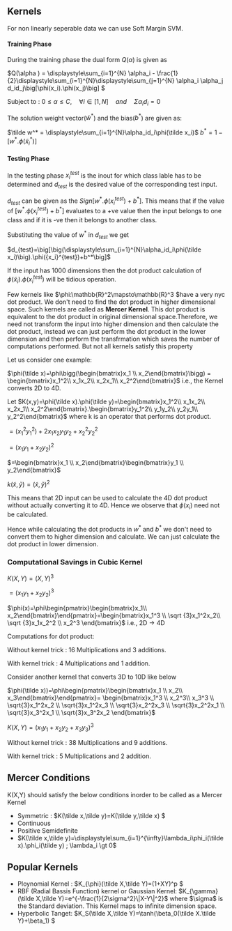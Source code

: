 
## Kernels

For non linearly seperable data we can use Soft Margin SVM.

#### Training Phase
During the training phase the dual form $Q(\alpha)$ is given as

$Q(\alpha ) = \displaystyle\sum_{i=1}^{N} \alpha_i - \frac{1}{2}\displaystyle\sum_{i=1}^{N}\displaystyle\sum_{j=1}^{N} \alpha_i \alpha_j d_id_j\big[\phi(x_i).\phi(x_j)\big]  $

Subject to : $0\leq\alpha\leq C, \quad \forall i\in[1,N] \quad and \quad  \Sigma\alpha_id_i=0$


The solution weight vector($\tilde w^*$) and the bias($b^*$) are given as:

$\tilde w^* = \displaystyle\sum_{i=1}^{N}\alpha_id_i\phi(\tilde x_i)$
$b^* = 1-\big[w^*.\phi(\tilde x_i^*)\big]$

#### Testing Phase
In the testing phase $x_i^{test}$ is the inout for which class lable has to be determined and $d_{test}$ is the desired value of the corresponding test input.

$d_{test}$ can be given as the $Sign\big[w^*.\phi({x_i}^{test})+b^*\big]$. This means that if the value of $[w^*.\phi({x_i}^{test})+b^*]$ evaluates to a +ve value then the input belongs to one class and if it is -ve then it belongs to another class.

Substituting the value of $w^*$ in $d_{test}$ we get

$d_{test}=\big[\big(\displaystyle\sum_{i=1}^{N}\alpha_id_i\phi(\tilde x_i)\big).\phi({x_i}^{test})+b^*\big]$

If the input has 1000 dimensions then the dot product calculation of $\phi(\tilde x_i).\phi({x_i}^{test})$ will be tidious operation.


Few kernels like $\phi:\mathbb{R}^2\mapsto\mathbb{R}^3 $have a very nyc dot product. We don't need to find the dot product in higher dimensional space. Such kernels are called as **Mercer Kernel**. This dot product is equivalent to the dot product in original dimensional space.Therefore, we need not transform the input into higher dimension and then calculate the dot product, instead we can just perform the dot product in the lower dimension and then perform the transfrmation which saves the number of computations performed. But not all kernels satisfy this property

Let us consider one example:

$\phi(\tilde x)=\phi\bigg(\begin{bmatrix}x_1 \\ x_2\end{bmatrix}\bigg) = \begin{bmatrix}x_1^2\\ x_1x_2\\ x_2x_1\\ x_2^2\end{bmatrix}$ i.e., the Kernel converts 2D to 4D.

Let $K(x,y)=\phi(\tilde x).\phi(\tilde y)=\begin{bmatrix}x_1^2\\ x_1x_2\\ x_2x_1\\ x_2^2\end{bmatrix}.\begin{bmatrix}y_1^2\\ y_1y_2\\ y_2y_1\\ y_2^2\end{bmatrix}$ where k is an operator that performs dot product.

$=(x_1^2y_1^2)+2x_1x_2y_1y_2+x_2^2y_2^2$

$=(x_1y_1+x_2y_2)^2$

$=\begin{bmatrix}x_1 \\ x_2\end{bmatrix}\begin{bmatrix}y_1 \\ y_2\end{bmatrix}$

$k(\tilde x,\tilde y)=(\tilde x,\tilde y)^2$

This means that 2D input can be used to calculate the 4D dot product without actually converting it to 4D. Hence we observe that $\phi(x_i)$ need not be calculated.

Hence while calculating the dot products in $w^*$ and $b^*$ we don't need to convert them to higher dimension and calculate. We can just calculate the dot product in lower dimension.

### Computational Savings in Cubic Kernel
$K(X,Y)=(X,Y)^3$

$=(x_1y_1+x_2y_2)^3$

$\phi(x)=\phi\begin{pmatrix}\begin{bmatrix}x_1\\ x_2\end{bmatrix}\end{pmatrix}=\begin{bmatrix}x_1^3 \\ \sqrt {3}x_1^2x_2\\ \sqrt {3}x_1x_2^2 \\ x_2^3 \end{bmatrix}$ i.e., 2D $\rightarrow$ 4D

Computations for dot product:

Without kernel trick : 16 Multiplications and 3 additions.

With kernel trick : 4 Multiplications and 1 addition.

Consider another kernel that converts 3D to 10D like below

$\phi(\tilde x))=\phi\begin{pmatrix}\begin{bmatrix}x_1 \\ x_2\\ x_3\end{bmatrix}\end{pmatrix}= \begin{bmatrix}x_1^3 \\ x_2^3\\ x_3^3 \\
\sqrt{3}x_1^2x_2 \\ 
\sqrt{3}x_1^2x_3 \\ 
\sqrt{3}x_2^2x_3 \\ 
\sqrt{3}x_2^2x_1 \\ 
\sqrt{3}x_3^2x_1 \\ 
\sqrt{3}x_3^2x_2 \end{bmatrix}$

$K(X,Y) = (x_1y_1 + x_2y_2 +x_3y_3)^3$

Without kernel trick : 38 Multiplications and 9 additions.

With kernel trick : 5 Multiplications and 2 addition.

## Mercer Conditions

K(X,Y) should satisfy the below conditions inorder to be called as a Mercer Kernel

<ul>
    <li>Symmetric : $K(\tilde x,\tilde y)=K(\tilde y,\tilde x) $</li>  
    <li>Continuous</li>
    <li>Positive Semidefinite</li> 
    <li>$K(\tilde x,\tilde y)=\displaystyle\sum_{i=1}^{\infty}\lambda_i\phi_i(\tilde x).\phi_i(\tilde y) ; \lambda_i \gt 0$</li> 
</ul>

## Popular Kernels
<ul>
    <li>Ploynomial Kernel : $K_{\phi}(\tilde X,\tilde Y)=(1+XY)^p $</li>  
    <li>RBF (Radial Bassis Function) kernel or Gaussian Kernel: $K_{\gamma}(\tilde X,\tilde Y)=e^{-\frac{1}{2\sigma^2}\|X-Y\|^2}$ where $\sigma$ is the Standard deviation. This Kernel maps to infinite dimension space.</li>
    <li>Hyperbolic Tanget: $K_S(\tilde X,\tilde Y)=\tanh(\beta_0(\tilde X.\tilde Y)+\beta_1) $</li> 
</ul>
